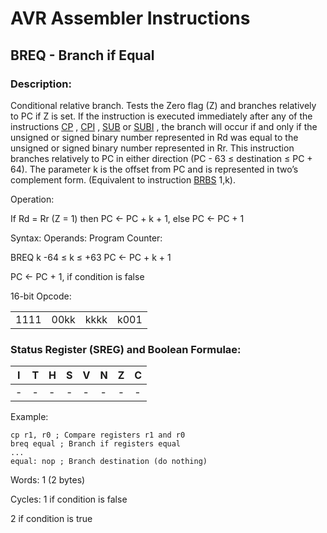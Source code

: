 AVR Assembler Instructions
==========================

BREQ - Branch if Equal
----------------------

### <a href="" id="N1328A"></a> Description:

Conditional relative branch. Tests the Zero flag (Z) and branches relatively to PC if Z is set. If the instruction is executed immediately after any of the instructions <a href="avrassembler.wb_CP.html" class="xref" title="CP- Compare">CP</a> , <a href="avrassembler.wb_CPI.html" class="xref" title="CPI- Compare with Immediate">CPI</a> , <a href="avrassembler.wb_SUB.html" class="xref" title="SUB- Subtract without Carry">SUB</a> or <a href="avrassembler.wb_SUBI.html" class="xref" title="SUBI- Subtract Immediate">SUBI</a> , the branch will occur if and only if the unsigned or signed binary number represented in Rd was equal to the unsigned or signed binary number represented in Rr. This instruction branches relatively to PC in either direction (PC - 63 ≤ destination ≤ PC + 64). The parameter k is the offset from PC and is represented in two’s complement form. (Equivalent to instruction <a href="avrassembler.wb_BRBS.html" class="xref" title="BRBS - Branch if Bit in SREG is Set">BRBS</a> 1,k).

Operation:

If Rd = Rr (Z = 1) then PC &lt;- PC + k + 1, else PC &lt;- PC + 1

Syntax: Operands: Program Counter:

BREQ k -64 ≤ k ≤ +63 PC &lt;- PC + k + 1

PC &lt;- PC + 1, if condition is false

16-bit Opcode:

|      |      |      |      |
|------|------|------|------|
| 1111 | 00kk | kkkk | k001 |

### <a href="" id="N132D3"></a> Status Register (SREG) and Boolean Formulae:

| I   | T   | H   | S   | V   | N   | Z   | C   |
|-----|-----|-----|-----|-----|-----|-----|-----|
| -   | -   | -   | -   | -   | -   | -   | -   |

Example:

``` programlisting
cp r1, r0 ; Compare registers r1 and r0
breq equal ; Branch if registers equal
...
equal: nop ; Branch destination (do nothing)
```

Words: 1 (2 bytes)

Cycles: 1 if condition is false

2 if condition is true
